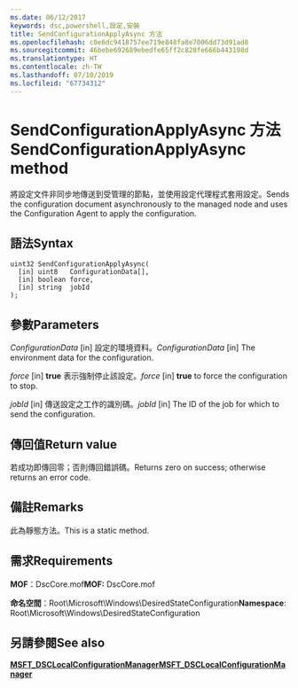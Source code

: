 ```yaml
---
ms.date: 06/12/2017
keywords: dsc,powershell,設定,安裝
title: SendConfigurationApplyAsync 方法
ms.openlocfilehash: c0e6dc9418757ee719e848fa8e7006dd73d91ad8
ms.sourcegitcommit: 46bebe692689ebedfe65ff2c828fe666b443198d
ms.translationtype: HT
ms.contentlocale: zh-TW
ms.lasthandoff: 07/10/2019
ms.locfileid: "67734312"
---
```

# <a name="sendconfigurationapplyasync-method"></a><span data-ttu-id="1a334-103">SendConfigurationApplyAsync 方法</span><span class="sxs-lookup"><span data-stu-id="1a334-103">SendConfigurationApplyAsync method</span></span>

<span data-ttu-id="1a334-104">將設定文件非同步地傳送到受管理的節點，並使用設定代理程式套用設定。</span><span class="sxs-lookup"><span data-stu-id="1a334-104">Sends the configuration document asynchronously to the managed node and uses the Configuration Agent to apply the configuration.</span></span>

## <a name="syntax"></a><span data-ttu-id="1a334-105">語法</span><span class="sxs-lookup"><span data-stu-id="1a334-105">Syntax</span></span>

```mof
uint32 SendConfigurationApplyAsync(
  [in] uint8   ConfigurationData[],
  [in] boolean force,
  [in] string  jobId
);
```

## <a name="parameters"></a><span data-ttu-id="1a334-106">參數</span><span class="sxs-lookup"><span data-stu-id="1a334-106">Parameters</span></span>

<span data-ttu-id="1a334-107">*ConfigurationData* \[in\] 設定的環境資料。</span><span class="sxs-lookup"><span data-stu-id="1a334-107">*ConfigurationData* \[in\] The environment data for the configuration.</span></span>

<span data-ttu-id="1a334-108">*force* \[in\] **true** 表示強制停止該設定。</span><span class="sxs-lookup"><span data-stu-id="1a334-108">*force* \[in\] **true** to force the configuration to stop.</span></span>

<span data-ttu-id="1a334-109">*jobId* \[in\] 傳送設定之工作的識別碼。</span><span class="sxs-lookup"><span data-stu-id="1a334-109">*jobId* \[in\] The ID of the job for which to send the configuration.</span></span>

## <a name="return-value"></a><span data-ttu-id="1a334-110">傳回值</span><span class="sxs-lookup"><span data-stu-id="1a334-110">Return value</span></span>

<span data-ttu-id="1a334-111">若成功即傳回零；否則傳回錯誤碼。</span><span class="sxs-lookup"><span data-stu-id="1a334-111">Returns zero on success; otherwise returns an error code.</span></span>

## <a name="remarks"></a><span data-ttu-id="1a334-112">備註</span><span class="sxs-lookup"><span data-stu-id="1a334-112">Remarks</span></span>

<span data-ttu-id="1a334-113">此為靜態方法。</span><span class="sxs-lookup"><span data-stu-id="1a334-113">This is a static method.</span></span>

## <a name="requirements"></a><span data-ttu-id="1a334-114">需求</span><span class="sxs-lookup"><span data-stu-id="1a334-114">Requirements</span></span>

<span data-ttu-id="1a334-115">**MOF**：DscCore.mof</span><span class="sxs-lookup"><span data-stu-id="1a334-115">**MOF:** DscCore.mof</span></span>

<span data-ttu-id="1a334-116">**命名空間**：Root\Microsoft\Windows\DesiredStateConfiguration</span><span class="sxs-lookup"><span data-stu-id="1a334-116">**Namespace**: Root\Microsoft\Windows\DesiredStateConfiguration</span></span>

## <a name="see-also"></a><span data-ttu-id="1a334-117">另請參閱</span><span class="sxs-lookup"><span data-stu-id="1a334-117">See also</span></span>

[<span data-ttu-id="1a334-118">**MSFT_DSCLocalConfigurationManager**</span><span class="sxs-lookup"><span data-stu-id="1a334-118">**MSFT_DSCLocalConfigurationManager**</span></span>](msft-dsclocalconfigurationmanager.md)
